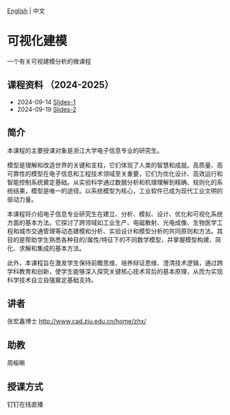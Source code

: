 [English](https://github.com/hongxin/vizmodeling/blob/main/README.md) | 中文

# 可视化建模
一个有关可视建模分析的微课程

## 课程资料 （2024-2025）
- 2024-09-14 [Slides-1](https://github.com/hongxin/vizmodeling/blob/main/2024/vizmodeling-1.pdf)
- 2024-09-19 [Slides-2](https://github.com/hongxin/vizmodeling/blob/main/2024/vizmodeling-2.pdf)

## 简介
本课程的主要授课对象是浙江大学电子信息专业的研究生。

模型是理解和改造世界的关键和支柱，它们体现了人类的智慧和成就。高质量、高可靠性的模型在电子信息和工程技术领域至关重要，它们为优化设计、高效运行和智能控制系统奠定基础。从实验科学通过数据分析和机理理解到精确、规则化的系统结果，模型是唯一的途径。以系统模型为核心，工业软件已成为现代工业文明的驱动力量。

本课程将介绍电子信息专业研究生在建立、分析、模拟、设计、优化和可视化系统方面的基本方法。它探讨了跨领域如工业生产、电磁散射、光电成像、生物医学工程和城市交通管理等动态建模和分析、实验设计和模型分析的共同原则和方法。其目的是帮助学生熟悉各种目的/属性/特征下的不同数学模型，并掌握模型构建、简化、求解和集成的基本方法。

此外，本课程旨在激发学生保持前瞻思维、培养辩证思维、澄清技术逻辑，通过跨学科教育和创新，使学生能够深入探究关键核心技术背后的基本原理，从而为实现科学技术自立自强奠定基础支持。

## 讲者
张宏鑫博士 http://www.cad.zju.edu.cn/home/zhx/

## 助教
周榆晰  

## 授课方式
钉钉在线直播

